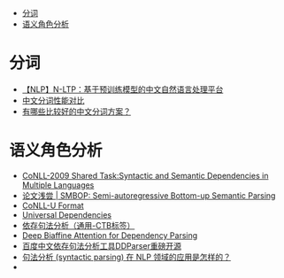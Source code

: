 <!-- START doctoc generated TOC please keep comment here to allow auto update -->
<!-- DON'T EDIT THIS SECTION, INSTEAD RE-RUN doctoc TO UPDATE -->
<!-- DON'T EDIT THIS SECTION, INSTEAD RE-RUN doctoc TO UPDATE -->

- [分词](#%E5%88%86%E8%AF%8D)
- [语义角色分析](#%E8%AF%AD%E4%B9%89%E8%A7%92%E8%89%B2%E5%88%86%E6%9E%90)

<!-- END doctoc generated TOC please keep comment here to allow auto update -->

# 分词

- [【NLP】N-LTP：基于预训练模型的中文自然语言处理平台](https://mp.weixin.qq.com/s?__biz=MzIwODI2NDkxNQ==&mid=2247495412&idx=2&sn=c6dfe90e702e18a86acd6ea64aec6931&chksm=97076548a070ec5e2a674f7d30634443d39788f81e8d48ed9fde7af79995e918da9e8fdcb0b6&mpshare=1&scene=1&srcid=0729FUPH7t4oyOmsOMDAGren&sharer_sharetime=1627544054304&sharer_shareid=9d627645afe156ff11b0a8519d982bcd&exportkey=A%2FUHgQdNqoZmuu9OgBXo03Y%3D&pass_ticket=3SRJ9AG0W3WIPgowkq1KaNo%2Fj2unD8WE2S7tLNhwh80shO5fHH%2BNT4K4kYBzHoAI&wx_header=0#rd)
- [中文分词性能对比](https://zhuanlan.zhihu.com/p/53875223)
- [有哪些比较好的中文分词方案？](https://www.zhihu.com/question/19578687/answer/828011367)


# 语义角色分析

- [CoNLL-2009 Shared Task:Syntactic and Semantic Dependencies in Multiple Languages](https://ufal.mff.cuni.cz/conll2009-st/)
- [论文浅尝 | SMBOP: Semi-autoregressive Bottom-up Semantic Parsing](https://mp.weixin.qq.com/s?__biz=MzU2NjAxNDYwMg==&mid=2247495174&idx=1&sn=f37d77de3a6be86d9e1aba1e4943a9f5&chksm=fcb049e3cbc7c0f5aa44471b2ed6356f422e5fc43ce4ffdad115206e20b6d8c18ef5fa357c41&mpshare=1&scene=24&srcid=1125ArHDNIT0k2pcHiffkpgL&sharer_sharetime=1637815302604&sharer_shareid=9d627645afe156ff11b0a8519d982bcd&exportkey=A3Wk2ziOBPo0LJMVUUSYtwQ%3D&pass_ticket=X1hVh%2FzYha2Fa9G%2FZWK0bpCofPY07lt8BPBNyjf1xUWYljT%2Bk%2F9q5rZ%2F%2B4bWWFme&wx_header=0#rd)
- [CoNLL-U Format](https://universaldependencies.org/docs/format.html)
- [Universal Dependencies](https://universaldependencies.org/)
- [依存句法分析（通用-CTB标签）](https://help.aliyun.com/document_detail/179146.html)
- [Deep Biaffine Attention for Dependency Parsing](https://zhuanlan.zhihu.com/p/71553871)
- [百度中文依存句法分析工具DDParser重磅开源](https://mp.weixin.qq.com/s?__biz=MzUxNzk5MTU3OQ==&mid=2247487938&idx=1&sn=2d025c573358c1665f983cea4b3e02b9&chksm=f98eec36cef965205148c47db24896d58bf5c3c660726a4cb8a36cd555aa2580f2f44ccb472c&mpshare=1&scene=24&srcid=0806jlLR4fgrtjThTIRZoFq0&sharer_sharetime=1596715414548&sharer_shareid=9d627645afe156ff11b0a8519d982bcd&exportkey=A1OrUp6%2FpwKPTpkBOqyoKgc%3D&pass_ticket=LlL6Ad5uohnLAlqJrzan%2BA5dDM3m9%2Bnl4L%2FaTWpnfTNnifRhbExGygOrgXBzVB7b&wx_header=0#rd)
- [句法分析 (syntactic parsing) 在 NLP 领域的应用是怎样的？](https://www.zhihu.com/question/39034550?sort=created)
-
